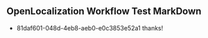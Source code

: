 ## OpenLocalization Workflow Test MarkDown
* 81daf601-048d-4eb8-aeb0-e0c3853e52a1 
thanks!<!--HONumber=Mar16_HO2-->
